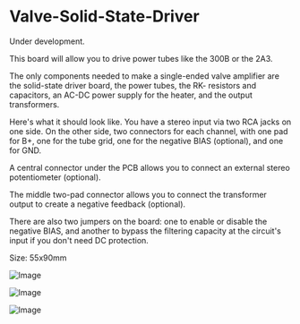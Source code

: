 # Valve-Solid-State-Driver

Under development.

This board will allow you to drive power tubes like the 300B or the 2A3.

The only components needed to make a single-ended valve amplifier are the solid-state driver board, the power tubes, the RK- resistors and capacitors, an AC-DC power supply for the heater, and the output transformers.

Here's what it should look like. You have a stereo input via two RCA jacks on one side. On the other side, two connectors for each channel, with one pad for B+, one for the tube grid, one for the negative BIAS (optional), and one for GND.

A central connector under the PCB allows you to connect an external stereo potentiometer (optional).

The middle two-pad connector allows you to connect the transformer output to create a negative feedback (optional).

There are also two jumpers on the board: one to enable or disable the negative BIAS, and another to bypass the filtering capacity at the circuit's input if you don't need DC protection.

Size: 55x90mm

![Image](https://github.com/user-attachments/assets/39091491-f04e-4fb6-ab4e-b1f458aec831)

![Image](https://github.com/user-attachments/assets/496dac93-5b3a-4936-9f56-801d4e7ddc45)

![Image](https://github.com/user-attachments/assets/fb6583e5-0277-417a-955a-d1b9635756df)

